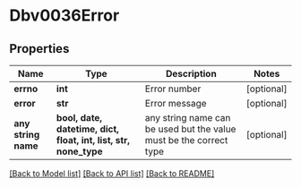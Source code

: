 # Dbv0036Error


## Properties
Name | Type | Description | Notes
------------ | ------------- | ------------- | -------------
**errno** | **int** | Error number | [optional] 
**error** | **str** | Error message | [optional] 
**any string name** | **bool, date, datetime, dict, float, int, list, str, none_type** | any string name can be used but the value must be the correct type | [optional]

[[Back to Model list]](../README.md#documentation-for-models) [[Back to API list]](../README.md#documentation-for-api-endpoints) [[Back to README]](../README.md)


